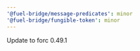 ```yaml
---
'@fuel-bridge/message-predicates': minor
'@fuel-bridge/fungible-token': minor
---
```


Update to forc 0.49.1

